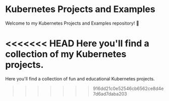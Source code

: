 # Kubernetes Projects and Examples

Welcome to my Kubernetes Projects and Examples repository! 🚀

<<<<<<< HEAD
Here you'll find a collection of my Kubernetes projects.
=======
Here you'll find a collection of fun and educational Kubernetes projects.
>>>>>>> 916dd21c0e52546cb6562ce8d4e7d6ad7daba203
